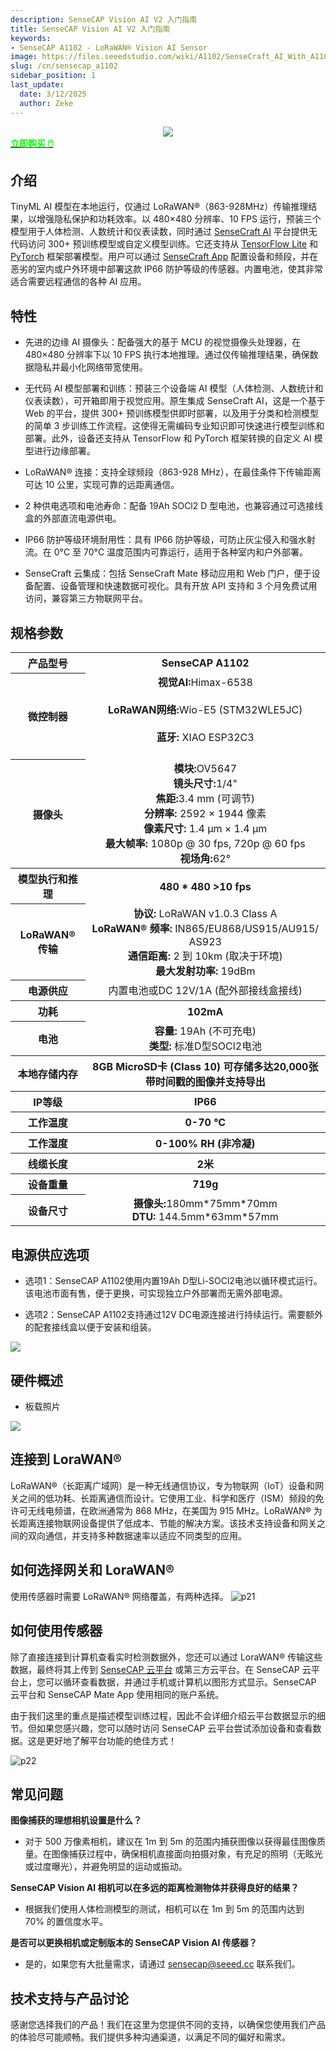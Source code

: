 ```yaml
---
description: SenseCAP Vision AI V2 入门指南
title: SenseCAP Vision AI V2 入门指南
keywords:
- SenseCAP A1102 - LoRaWAN® Vision AI Sensor
image: https://files.seeedstudio.com/wiki/A1102/SenseCraft_AI_With_A1102/top.webp
slug: /cn/sensecap_a1102
sidebar_position: 1
last_update:
  date: 3/12/2025
  author: Zeke
---
```


<div align="center"><img width ={500} src="https://files.seeedstudio.com/wiki/A1102/SenseCraft_AI_With_A1102/A1102_shop.jpg"/></div>

<div class="get_one_now_container" style={{textAlign: 'center'}}>
    <a class="get_one_now_item" href="https://www.seeedstudio.com/SenseCAP-A1102-LoRaWAN-Vision-AI-Sensor-p-6347.html" target="_blank" rel="noopener noreferrer">
            <strong><span><font color={'FFFFFF'} size={"4"}> 立即购买 🖱️</font></span></strong>
    </a>
</div>

## 介绍

TinyML AI 模型在本地运行，仅通过 LoRaWAN®（863-928MHz）传输推理结果，以增强隐私保护和功耗效率。以 480×480 分辨率、10 FPS 运行，预装三个模型用于人体检测、人数统计和仪表读数，同时通过 [SenseCraft AI](https://sensecraft.seeed.cc/ai/#/home) 平台提供无代码访问 300+ 预训练模型或自定义模型训练。它还支持从 [TensorFlow Lite](https://www.tensorflow.org/) 和 [PyTorch](https://pytorch.org/) 框架部署模型。用户可以通过 [SenseCraft App](https://sensecap-mate-download.seeed.cn/) 配置设备和频段，并在恶劣的室内或户外环境中部署这款 IP66 防护等级的传感器。内置电池，使其非常适合需要远程通信的各种 AI 应用。


## 特性
- 先进的边缘 AI 摄像头：配备强大的基于 MCU 的视觉摄像头处理器，在 480×480 分辨率下以 10 FPS 执行本地推理。通过仅传输推理结果，确保数据隐私并最小化网络带宽使用。

- 无代码 AI 模型部署和训练：预装三个设备端 AI 模型（人体检测、人数统计和仪表读数），可开箱即用于视觉应用。原生集成 SenseCraft AI，这是一个基于 Web 的平台，提供 300+ 预训练模型供即时部署，以及用于分类和检测模型的简单 3 步训练工作流程。这使得无需编码专业知识即可快速进行模型训练和部署。此外，设备还支持从 TensorFlow 和 PyTorch 框架转换的自定义 AI 模型进行边缘部署。


- LoRaWAN® 连接：支持全球频段（863-928 MHz），在最佳条件下传输距离可达 10 公里，实现可靠的远距离通信。

- 2 种供电选项和电池寿命：配备 19Ah SOCl2 D 型电池，也兼容通过可选接线盒的外部直流电源供电。

- IP66 防护等级环境耐用性：具有 IP66 防护等级，可防止灰尘侵入和强水射流。在 0°C 至 70°C 温度范围内可靠运行，适用于各种室内和户外部署。

- SenseCraft 云集成：包括 SenseCraft Mate 移动应用和 Web 门户，便于设备配置、设备管理和快速数据可视化。具有开放 API 支持和 3 个月免费试用访问，兼容第三方物联网平台。

## 规格参数

<table align="center">
	<tr>
	    <th>产品型号</th>
        <th>SenseCAP A1102</th>
	</tr>
	<tr>
	    <th>微控制器</th>
        <td align="center">
            <strong>视觉AI:</strong>Himax-6538 <br></br> 
            <strong>LoRaWAN网络:</strong>Wio-E5 (STM32WLE5JC)<br></br>
            <strong>蓝牙:</strong> XIAO ESP32C3<br></br>
        </td>
	</tr>
    <tr>
        <th>摄像头</th>
        <td align="center">
            <strong>模块:</strong>OV5647<br />
            <strong>镜头尺寸:</strong>1/4"<br />
            <strong>焦距:</strong>3.4 mm (可调节)<br />
            <strong>分辨率:</strong> 2592 × 1944 像素<br />
            <strong>像素尺寸:</strong> 1.4 µm × 1.4 µm<br />
            <strong>最大帧率:</strong> 1080p @ 30 fps, 720p @ 60 fps<br />
            <strong>视场角:</strong>62°
        </td>
    </tr>
    <tr>
	    <th>模型执行和推理</th>
        <th>480 * 480  >10 fps</th>	
    </tr>
    <tr>
        <th>LoRaWAN® 传输</th>
        <td align="center">
        <strong>协议:</strong> LoRaWAN v1.0.3 Class A<br />
        <strong>LoRaWAN® 频率:</strong> IN865/EU868/US915/AU915/ AS923<br />
        <strong>通信距离:</strong> 2 到 10km (取决于环境)<br />
        <strong>最大发射功率:</strong> 19dBm<br />
        </td>
    </tr>
    <tr>
        <th>电源供应</th>
        <td align="center">
        内置电池或DC 12V/1A (配外部接线盒接线)
        </td>
    </tr>
	<tr>
	    <th>功耗</th>
        <th>102mA</th>
	</tr>
	<tr>
	      <th>电池</th>
        <td align="center">
        <strong>容量:</strong> 19Ah (不可充电)<br />
        <strong>类型:</strong> 标准D型SOCl2电池<br />
        </td>
	</tr>
	<tr>
	    <th>本地存储内存</th>
        <th>8GB MicroSD卡 (Class 10) 可存储多达20,000张带时间戳的图像并支持导出</th>
	</tr>
	<tr>
	    <th>IP等级</th>
        <th>IP66</th>
	</tr>
	<tr>
	    <th>工作温度</th>
        <th>0-70 °C</th>
	</tr>
	<tr>
	    <th>工作湿度</th>
        <th>0-100% RH (非冷凝)</th>
	</tr>
	<tr>
	    <th>线缆长度</th>
        <th>2米</th>
	</tr>
	<tr>
	    <th>设备重量</th>
        <th>719g</th>
	</tr>
	<tr>
	    <th>设备尺寸</th>
        <td align="center">
        <strong>摄像头:</strong>180mm*75mm*70mm<br />
        <strong>DTU: </strong> 144.5mm*63mm*57mm<br />
        </td>
	</tr>
</table>

## 电源供应选项
- 选项1：SenseCAP A1102使用内置19Ah D型Li-SOCl2电池以循环模式运行。该电池市面有售，便于更换，可实现独立户外部署而无需外部电源。

- 选项2：SenseCAP A1102支持通过12V DC电源连接进行持续运行。需要额外的配套接线盒以便于安装和组装。

<div style={{textAlign:'center'}}><img src="https://files.seeedstudio.com/wiki/A1102/SenseCraft_AI_With_A1102/39.png" style={{width:900, height:'auto'}}/></div>

## 硬件概述
- 板载照片

<div style={{textAlign:'center'}}><img src="https://files.seeedstudio.com/wiki/A1102/SenseCraft_AI_With_A1102/38.png" style={{width:900, height:'auto'}}/></div>


## 连接到 LoraWAN®
LoRaWAN®（长距离广域网）是一种无线通信协议，专为物联网（IoT）设备和网关之间的低功耗、长距离通信而设计。它使用工业、科学和医疗（ISM）频段的免许可无线电频谱，在欧洲通常为 868 MHz，在美国为 915 MHz。LoRaWAN® 为长距离连接物联网设备提供了低成本、节能的解决方案。该技术支持设备和网关之间的双向通信，并支持多种数据速率以适应不同类型的应用。

## 如何选择网关和 LoraWAN®
使用传感器时需要 LoRaWAN® 网络覆盖，有两种选择。
![p21](https://files.seeedstudio.com/wiki/SenseCAP/SenseCAP_LoRaWAN_S210X_Series/4.png)

## 如何使用传感器
除了直接连接到计算机查看实时检测数据外，您还可以通过 LoraWAN® 传输这些数据，最终将其上传到 [SenseCAP 云平台](https://sensecap.seeed.cc/) 或第三方云平台。在 SenseCAP 云平台上，您可以循环查看数据，并通过手机或计算机以图形方式显示。SenseCAP 云平台和 SenseCAP Mate App 使用相同的账户系统。

由于我们这里的重点是描述模型训练过程，因此不会详细介绍云平台数据显示的细节。但如果您感兴趣，您可以随时访问 SenseCAP 云平台尝试添加设备和查看数据。这是更好地了解平台功能的绝佳方式！

![p22](https://files.seeedstudio.com/wiki/SenseCAP/SenseCAP_LoRaWAN_S210X_Series/11.png)


## 常见问题

**图像捕获的理想相机设置是什么？**

- 对于 500 万像素相机，建议在 1m 到 5m 的范围内捕获图像以获得最佳图像质量。在图像捕获过程中，确保相机直接面向拍摄对象，有充足的照明（无眩光或过度曝光），并避免明显的运动或振动。

**SenseCAP Vision AI 相机可以在多远的距离检测物体并获得良好的结果？**

- 根据我们使用人体检测模型的测试，相机可以在 1m 到 5m 的范围内达到 70% 的置信度水平。

**是否可以更换相机或定制版本的 SenseCAP Vision AI 传感器？**

- 是的，如果您有大批量需求，请通过 sensecap@seeed.cc 联系我们。


## 技术支持与产品讨论

感谢您选择我们的产品！我们在这里为您提供不同的支持，以确保您使用我们产品的体验尽可能顺畅。我们提供多种沟通渠道，以满足不同的偏好和需求。

<div class="button_tech_support_container">
<a href="https://forum.seeedstudio.com/" class="button_forum"></a> 
<a href="https://www.seeedstudio.com/contacts" class="button_email"></a>
</div>

<div class="button_tech_support_container">
<a href="https://discord.gg/eWkprNDMU7" class="button_discord"></a> 
<a href="https://github.com/Seeed-Studio/wiki-documents/discussions/69" class="button_discussion"></a>
</div>
